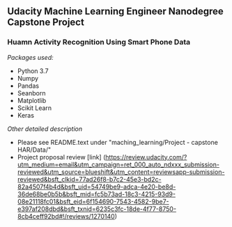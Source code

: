 
## Udacity Machine Learning Engineer Nanodegree Capstone Project

### Huamn Activity Recognition Using Smart Phone Data

_Packages used:_

* Python 3.7
* Numpy
* Pandas
* Seanborn
* Matplotlib
* Scikit Learn
* Keras

_Other detailed description_ 

* Please see README.text under "maching_learning/Project - capstone HAR/Data/"
* Project proposal review [link] (https://review.udacity.com/?utm_medium=email&utm_campaign=ret_000_auto_ndxxx_submission-reviewed&utm_source=blueshift&utm_content=reviewsapp-submission-reviewed&bsft_clkid=77ad26f8-b7c2-45e3-bd2c-82a4507f4b4d&bsft_uid=54749be9-adca-4e20-be8d-36de68be0b5b&bsft_mid=fc5b73ad-18c3-4215-93d9-08e21118fc01&bsft_eid=6f154690-7543-4582-9be7-e397af208dbd&bsft_txnid=6235c3fc-18de-4f77-8750-8cb4ceff92bd#!/reviews/1270140)
